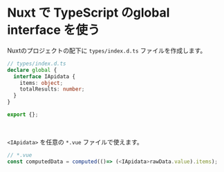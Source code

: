 # Nuxt で TypeScript のglobal interface を使う

Nuxtのプロジェクトの配下に `types/index.d.ts` ファイルを作成します。

```ts
// types/index.d.ts
declare global {
  interface IApidata {
    items: object;
    totalResults: number;
  }
}

export {};
```

<br>

`<IApidata>` を任意の `*.vue` ファイルで使えます。
```ts
// *.vue
const computedData = computed(()=> (<IApidata>rawData.value).items);
```
